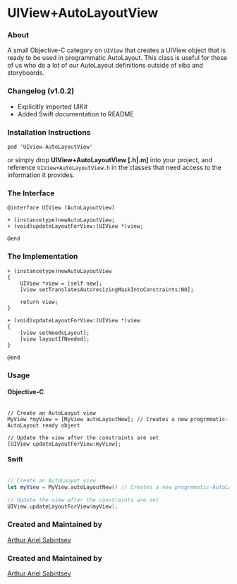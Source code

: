 # UIView+AutoLayoutView

### About
A small Objective-C category on `UIView` that creates a UIView object that is ready to be used in programmatic AutoLayout. This class is useful for those of us who do a lot of our AutoLayout definitions outside of xibs and storyboards.

### Changelog (v1.0.2)
- Explicitly imported UIKit
- Added Swift documentation to README

### Installation Instructions
```
pod 'UIView-AutoLayoutView'
```

or simply drop **UIView+AutoLayoutView [.h|.m]** into your project, and reference `UIView+AutoLayoutView.h` in the classes that need access to the information it provides.

### The Interface

``` obj-c
@interface UIView (AutoLayoutView)

+ (instancetype)newAutoLayoutView;
+ (void)updateLayoutForView:(UIView *)view;

@end
```

### The Implementation
``` obj-c
+ (instancetype)newAutoLayoutView
{
    UIView *view = [self new];
    [view setTranslatesAutoresizingMaskIntoConstraints:NO];
    
    return view;
}

+ (void)updateLayoutForView:(UIView *)view
{
    [view setNeedsLayout];
    [view layoutIfNeeded];
}

@end
```

### Usage 

#### Objective-C
```objc

// Create an AutoLaoyut view
MyView *myView = [MyView autoLayoutNew]; // Creates a new progrmmatic-AutoLayout ready object

// Update the view after the constraints are set
[UIView updateLayoutForView:myView];
```

#### Swift
```swift

// Create an AutoLaoyut view
let myView = MyView.autoLayoutNew() // Creates a new progrmmatic-AutoLayout ready object

// Update the view after the constraints are set
UIView.updateLayoutForView(myView);
```

### Created and Maintained by
[Arthur Ariel Sabintsev](http://www.sabintsev.com/) 

### Created and Maintained by
[Arthur Ariel Sabintsev](http://www.sabintsev.com/) 
